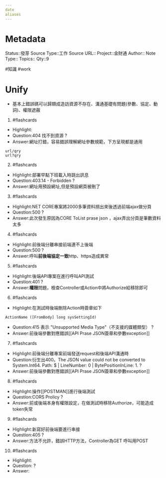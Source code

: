 ```yaml
---
date
aliases
---
```

# Metadata
Status::發芽
Source Type::工作
Source URL::
Project::金財通
Author::
Note Type::
Topics::
Qty::9


#知識  #work 

# Unify
- 基本上錯誤碼可以歸類成造訪資源不存在、溝通基礎有問題(參數、協定、動詞)、權限遮蔽

1. #flashcards 
- Highlight:
- Question:404 找不到資源
?
- Answer:網址打錯，容易錯誤理解網址參數規範，下方呈現都是通用
```
url/qry
url?qry
```

2. #flashcards 
- Highlight:部署早點下班載入時跳出訊息
- Question:403.14 - Forbidden
?
- Answer:網址用預設網址,但是預設網頁被刪了

3. #flashcards 
- Highlight:NET CORE專案將2000多筆資料撈出來後透過前端ajax做分頁
- Question:500
?
- Answer:此次發生原因為CORE ToList prase json ，ajax弄出分頁是筆數資料太多

4. #flashcards 
- Highlight:前後端分離串接前端連不上後端
- Question:500
?
- Answer:呼叫**前後端協定一致**http、https造成異常

5. #flashcards 
- Highlight:後端API專案在進行呼叫API測試
- Question:401
?
- Answer:**權限**問題，檢查Controller或Action中將Authorize給移除即可

6. #flashcards 
- Highlight:在測試時後端刪除Action時簽章如下
```
ActionName ([FromBody] long sysSettingId)
```
- Question:415 表示 "Unsupported Media Type"（不支援的媒體類型）
?
- Answer:前後端參數對應錯誤[[API Prase JSON簽章和參數exception]]

7. #flashcards 
- Highlight:前後端分離專案前端發送request和後端API溝通時
- Question:衍生出400。The JSON value could not be converted to System.Int64. Path: $ | LineNumber: 0 | BytePositionInLine: 1.
?
- Answer:前後端參數對應錯誤[[API Prase JSON簽章和參數exception]]


8. #flashcards 
- Highlight:操作[[POSTMAN]]進行後端測試
- Question:CORS Prolicy
?
- Answer:前或後端本身有權限設定，在做測試時移除Authorize，可能造成token失常

9. #flashcards 
- Highlight:新寫好前後端要進行串接
- Question:405
?
- Answer:方法不允許，錯誤HTTP方法，Controller為GET 呼叫用POST

10. #flashcards 
- Highlight:
- Question:
?
- Answer: